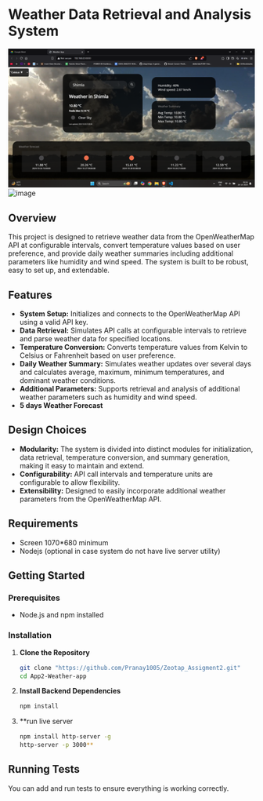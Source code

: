 # Weather Data Retrieval and Analysis System

<img width="960" alt="image" src="https://github.com/Pranay1005/Zeotap_Assigment2/blob/e7e7fff23e25b4a3a40b37e1f7f09e4abb8db36a/ScreenShots/Screenshot%20(201).png">

<img width="960" alt="image" src="https://github.com/Pranay1005/Zeotap_Assigment2/blob/e7e7fff23e25b4a3a40b37e1f7f09e4abb8db36a/ScreenShots/2.gif">




## Overview

This project is designed to retrieve weather data from the OpenWeatherMap API at configurable intervals, convert temperature values based on user preference, and provide daily weather summaries including additional parameters like humidity and wind speed. The system is built to be robust, easy to set up, and extendable.

## Features

- **System Setup:** Initializes and connects to the OpenWeatherMap API using a valid API key.
- **Data Retrieval:** Simulates API calls at configurable intervals to retrieve and parse weather data for specified locations.
- **Temperature Conversion:** Converts temperature values from Kelvin to Celsius or Fahrenheit based on user preference.
- **Daily Weather Summary:** Simulates weather updates over several days and calculates average, maximum, minimum temperatures, and dominant weather conditions.
- **Additional Parameters:** Supports retrieval and analysis of additional weather parameters such as humidity and wind speed.
- **5 days Weather Forecast** 

## Design Choices

- **Modularity:** The system is divided into distinct modules for initialization, data retrieval, temperature conversion, and summary generation, making it easy to maintain and extend.
- **Configurability:** API call intervals and temperature units are configurable to allow flexibility.
- **Extensibility:** Designed to easily incorporate additional weather parameters from the OpenWeatherMap API.

## Requirements
- Screen 1070*680 minimum
- Nodejs (optional in case system do not have live server utility)

## Getting Started

### Prerequisites

- Node.js and npm installed

### Installation

1. **Clone the Repository**
   ```bash
   git clone "https://github.com/Pranay1005/Zeotap_Assigment2.git"
   cd App2-Weather-app
   ```

2. **Install Backend Dependencies**

   ```bash
   npm install
   
   ```
   
3. **run live server

   ```bash
   npm install http-server -g
   http-server -p 3000**
   ```

## Running Tests

You can add and run tests to ensure everything is working correctly.

